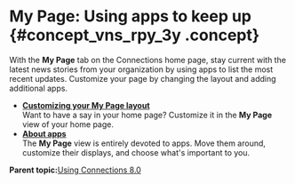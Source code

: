 # My Page: Using apps to keep up {#concept_vns_rpy_3y .concept}

With the **My Page** tab on the Connections home page, stay current with the latest news stories from your organization by using apps to list the most recent updates. Customize your page by changing the layout and adding additional apps.

-   **[Customizing your My Page layout](../homepage/c_customize_layout.md)**  
Want to have a say in your home page? Customize it in the **My Page** view of your home page.
-   **[About apps](../homepage/c_about_apps.md)**  
The **My Page** view is entirely devoted to apps. Move them around, customize their displays, and choose what's important to you.

**Parent topic:**[Using Connections 8.0](../welcome/welcome_end_user.md)

